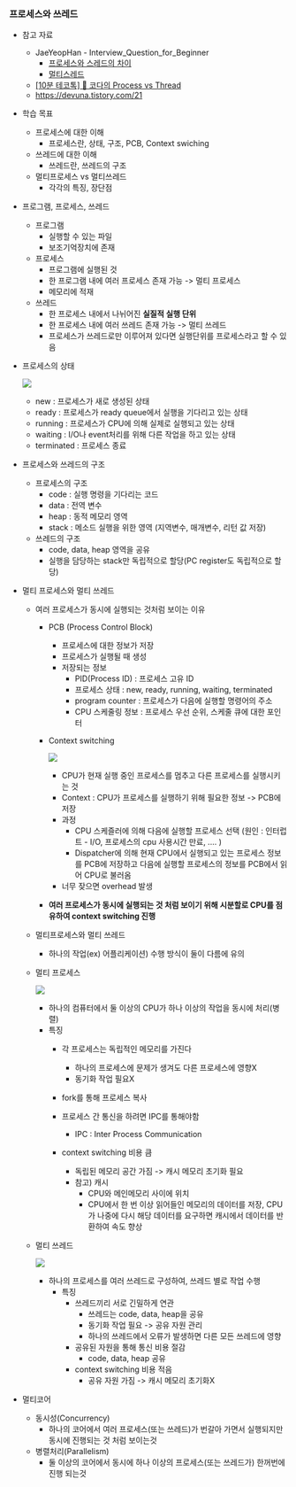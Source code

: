 ### 프로세스와 쓰레드

- 참고 자료
  - JaeYeopHan - Interview_Question_for_Beginner
    - [프로세스와 스레드의 차이](https://github.com/JaeYeopHan/Interview_Question_for_Beginner/tree/master/OS#프로세스와-스레드의-차이)
    - [멀티스레드](https://github.com/JaeYeopHan/Interview_Question_for_Beginner/tree/master/OS#멀티-스레드)
  - [[10분 테코톡] 🌷 코다의 Process vs Thread](https://www.youtube.com/watch?v=1grtWKqTn50)
  - https://devuna.tistory.com/21
- 학습 목표
  - 프로세스에 대한 이해
    - 프로세스란, 상태, 구조, PCB, Context swiching
  - 쓰레드에 대한 이해
    - 쓰레드란, 쓰레드의 구조
  - 멀티프로세스 vs 멀티쓰레드
    - 각각의 특징, 장단점

- 프로그램, 프로세스, 쓰레드

  - 프로그램 
    - 실행할 수 있는 파일 
    - 보조기억장치에 존재
  - 프로세스 
    - 프로그램에 실행된 것
    - 한 프로그램 내에 여러 프로세스 존재 가능 -> 멀티 프로세스
    - 메모리에 적재
  - 쓰레드
    - 한 프로세스 내에서 나뉘어진 **실질적 실행 단위**
    - 한 프로세스 내에 여러 쓰레드 존재 가능 -> 멀티 쓰레드
    - 프로세스가 쓰레드로만 이루어져 있다면 실행단위를 프로세스라고 할 수 있음

- 프로세스의 상태

  ![](https://t1.daumcdn.net/cfile/tistory/111C2F3F511554B124)

  - new : 프로세스가 새로 생성된 상태
  - ready : 프로세스가 ready queue에서 실행을 기다리고 있는 상태
  - running : 프로세스가 CPU에 의해 실제로 실행되고 있는 상태
  - waiting : I/O나 event처리를 위해 다른 작업을 하고 있는 상태
  - terminated : 프로세스 종료

- 프로세스와 쓰레드의 구조

  - 프로세스의 구조
    - code : 실행 명령을 기다리는 코드
    - data :  전역 변수
    - heap : 동적 메모리 영역
    - stack : 메소드 실행을 위한 영역 (지역변수, 매개변수, 리턴 값 저장)
  - 쓰레드의 구조
    - code, data, heap 영역을 공유
    - 실행을 담당하는 stack만 독립적으로 할당(PC register도 독립적으로 할당)

- 멀티 프로세스와 멀티 쓰레드

  - 여러 프로세스가 동시에 실행되는 것처럼 보이는 이유
    - PCB (Process Control Block)
      - 프로세스에 대한 정보가 저장
      - 프로세스가 실행될 때 생성
      - 저장되는 정보
        - PID(Process ID) : 프로세스 고유 ID
        - 프로세스 상태 : new, ready, running, waiting, terminated
        - program counter : 프로세스가 다음에 실행할 명령어의 주소
        - CPU 스케줄링 정보 : 프로세스 우선 순위, 스케줄 큐에 대한 포인터
      
    - Context switching

      ![](https://img1.daumcdn.net/thumb/R1280x0/?scode=mtistory2&fname=https%3A%2F%2Fblog.kakaocdn.net%2Fdn%2FTVaZn%2FbtqClxhFzlU%2FU84l95vVIJEVNLcBvfamI1%2Fimg.jpg)

      - CPU가 현재 실행 중인 프로세스를 멈추고 다른 프로세스를 실행시키는 것
      - Context : CPU가 프로세스를 실행하기 위해 필요한 정보 -> PCB에 저장
      - 과정
        - CPU 스케즐러에 의해 다음에 실행할 프로세스 선택 (원인 : 인터럽트 - I/O, 프로세스의 cpu 사용시간 만료, .... )
        - Dispatcher에 의해 현재 CPU에서 실행되고 있는 프로세스 정보를 PCB에 저장하고 다음에 실행할 프로세스의 정보를 PCB에서 읽어 CPU로 불러옴
      - 너무 잦으면 overhead 발생

    - **여러 프로세스가 동시에 실행되는 것 처럼 보이기 위해 시분할로 CPU를 점유하여 context switching 진행**

  - 멀티프로세스와 멀티 쓰레드

    - 하나의 작업(ex) 어플리케이션) 수행 방식이 둘이 다름에 유의

  - 멀티 프로세스

    ![](https://img1.daumcdn.net/thumb/R1280x0/?scode=mtistory2&fname=https%3A%2F%2Fblog.kakaocdn.net%2Fdn%2FApUCF%2FbtqBD1a0SBH%2Fi05f8OsvEVM1gayzod7HRK%2Fimg.png)

    - 하나의 컴퓨터에서 둘 이상의 CPU가 하나 이상의 작업을 동시에 처리(병렬)
    - 특징
      - 각 프로세스는 독립적인 메모리를 가진다 
        - 하나의 프로세스에 문제가 생겨도 다른 프로세스에 영향X
        - 동기화 작업 필요X
      - fork를 통해 프로세스 복사
      - 프로세스 간 통신을 하려면 IPC를 통해야함
        - IPC : Inter Process Communication
      - context switching 비용 큼
      
        - 독립된 메모리 공간 가짐 -> 캐시 메모리 초기화 필요
        - 참고) 캐시 
          - CPU와 메인메모리 사이에 위치
          - CPU에서 한 번 이상 읽어들인 메모리의 데이터를 저장, CPU가 나중에 다시 해당 데이터를 요구하면 캐시에서 데이터를 반환하여 속도 향상

  - 멀티 쓰레드

    ![](https://img1.daumcdn.net/thumb/R1280x0/?scode=mtistory2&fname=https%3A%2F%2Fblog.kakaocdn.net%2Fdn%2FbuHX3v%2FbtqBBUc8DLD%2FhsXLhRppL5L9TZfUNXzXtk%2Fimg.png)

    - 하나의 프로세스를 여러 쓰레드로 구성하여, 쓰레드 별로 작업 수행
      - 특징
        - 쓰레드끼리 서로 긴밀하게 연관
          - 쓰레드는 code, data, heap을 공유
          - 동기화 작업 필요 -> 공유 자원 관리
          - 하나의 쓰레드에서 오류가 발생하면 다른 모든 쓰레드에 영향
        - 공유된 자원을 통해 통신 비용 절감
          - code, data, heap 공유
        - context switching 비용 적음
          - 공유 자원 가짐 -> 캐시 메모리 초기화X

- 멀티코어
  - 동시성(Concurrency)
    - 하나의 코어에서 여러 프로세스(또는 쓰레드)가 번갈아 가면서 실행되지만 동시에 진행되는 것 처럼 보이는것
  - 병렬처리(Parallelism)
    - 둘 이상의 코어에서 동시에 하나 이상의 프로세스(또는 쓰레드가) 한꺼번에 진행 되는것  